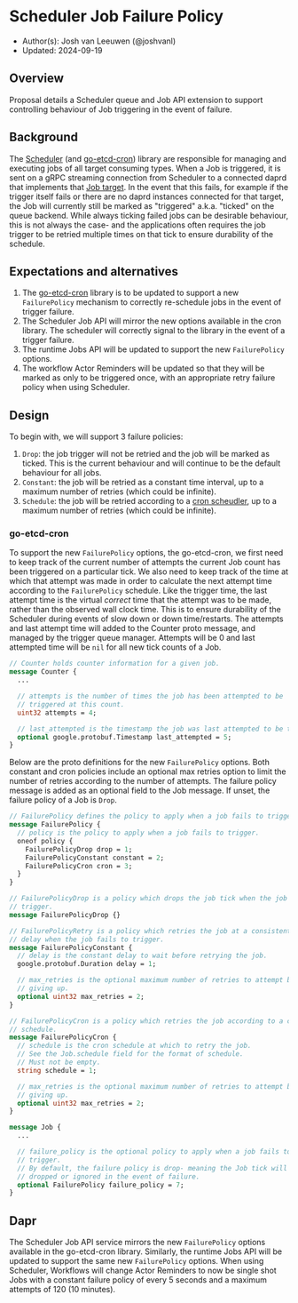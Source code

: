 # Scheduler Job Failure Policy

* Author(s): Josh van Leeuwen (@joshvanl)
* Updated: 2024-09-19

## Overview

Proposal details a Scheduler queue and Job API extension to support controlling behaviour of Job triggering in the event of failure.

## Background

The [Scheduler](https://docs.dapr.io/concepts/dapr-services/scheduler/) (and [go-etcd-cron](https://github.com/diagridio/go-etcd-cron/)) library are responsible for managing and executing jobs of all target consuming types.
When a Job is triggered, it is sent on a gRPC streaming connection from Scheduler to a connected daprd that implements that [Job target](https://github.com/dapr/dapr/blob/da6fb0db46b4d2932640eeaaaccf8b76f248f388/dapr/proto/scheduler/v1/scheduler.proto#L115).
In the event that this fails, for example if the trigger itself fails or there are no daprd instances connected for that target, the Job will currently still be marked as "triggered" a.k.a. "ticked" on the queue backend.
While always ticking failed jobs can be desirable behaviour, this is not always the case- and the applications often requires the job trigger to be retried multiple times on that tick to ensure durability of the schedule.

## Expectations and alternatives

1. The [go-etcd-cron](https://github.com/diagridio/go-etcd-cron/) library is to be updated to support a new `FailurePolicy` mechanism to correctly re-schedule jobs in the event of trigger failure.
2. The Scheduler Job API will mirror the new options available in the cron library.
  The scheduler will correctly signal to the library in the event of a trigger failure.
3. The runtime Jobs API will be updated to support the new `FailurePolicy` options.
4. The workflow Actor Reminders will be updated so that they will be marked as only to be triggered once, with an appropriate retry failure policy when using Scheduler.


## Design

To begin with, we will support 3 failure policies:
1. `Drop`: the job trigger will not be retried and the job will be marked as ticked.
  This is the current behaviour and will continue to be the default behaviour for all jobs.
2. `Constant`: the job will be retried as a constant time interval, up to a maximum number of retries (which could be infinite).
3. `Schedule`: the job will be retried according to a [cron scheudler](https://github.com/diagridio/go-etcd-cron/blob/2a1c6747974627691165eb96a2ca0202285d71eb/proto/job.proto#L68), up to a maximum number of retries (which could be infinite).

### go-etcd-cron

To support the new `FailurePolicy` options, the go-etcd-cron, we first need to keep track of the current number of attempts the current Job count has been triggered on a particular tick.
We also need to keep track of the time at which that attempt was made in order to calculate the next attempt time according to the `FailurePolicy` schedule.
Like the trigger time, the last attempt time is the virtual _correct_ time that the attempt was to be made, rather than the observed wall clock time.
This is to ensure durability of the Scheduler during events of slow down or down time/restarts.
The attempts and last attempt time will added to the Counter proto message, and managed by the trigger queue manager.
Attempts will be 0 and last attempted time will be `nil` for all new tick counts of a Job.

```proto
// Counter holds counter information for a given job.
message Counter {
  ...

  // attempts is the number of times the job has been attempted to be
  // triggered at this count.
  uint32 attempts = 4;

  // last_attempted is the timestamp the job was last attempted to be triggered.
  optional google.protobuf.Timestamp last_attempted = 5;
}
```

Below are the proto definitions for the new `FailurePolicy` options.
Both constant and cron policies include an optional max retries option to limit the number of retries according to the number of attempts.
The failure policy message is added as an optional field to the Job message.
If unset, the failure policy of a Job is `Drop`.

```proto
// FailurePolicy defines the policy to apply when a job fails to trigger.
message FailurePolicy {
  // policy is the policy to apply when a job fails to trigger.
  oneof policy {
    FailurePolicyDrop drop = 1;
    FailurePolicyConstant constant = 2;
    FailurePolicyCron cron = 3;
  }
}

// FailurePolicyDrop is a policy which drops the job tick when the job fails to
// trigger.
message FailurePolicyDrop {}

// FailurePolicyRetry is a policy which retries the job at a consistent
// delay when the job fails to trigger.
message FailurePolicyConstant {
  // delay is the constant delay to wait before retrying the job.
  google.protobuf.Duration delay = 1;

  // max_retries is the optional maximum number of retries to attempt before
  // giving up.
  optional uint32 max_retries = 2;
}

// FailurePolicyCron is a policy which retries the job according to a cron
// schedule.
message FailurePolicyCron {
  // schedule is the cron schedule at which to retry the job.
  // See the Job.schedule field for the format of schedule.
  // Must not be empty.
  string schedule = 1;

  // max_retries is the optional maximum number of retries to attempt before
  // giving up.
  optional uint32 max_retries = 2;
}
```

```proto
message Job {
  ...

  // failure_policy is the optional policy to apply when a job fails to
  // trigger.
  // By default, the failure policy is drop- meaning the Job tick will be
  // dropped or ignored in the event of failure.
  optional FailurePolicy failure_policy = 7;
}
```

## Dapr

The Scheduler Job API service mirrors the new `FailurePolicy` options available in the go-etcd-cron library.
Similarly, the runtime Jobs API will be updated to support the same new `FailurePolicy` options.
When using Scheduler, Workflows will change Actor Reminders to now be single shot Jobs with a constant failure policy of every 5 seconds and a maximum attempts of 120 (10 minutes).
